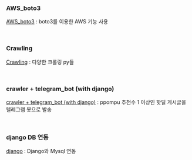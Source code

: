 ### AWS_boto3
[AWS_boto3](https://github.com/ceool/Python/tree/master/AWS_boto3) : boto3를 이용한 AWS 기능 사용

<br>

### Crawling
[Crawling](https://github.com/ceool/Python/tree/master/Crawling) : 다양한 크롤링 py들

<br>

### crawler + telegram_bot (with django)
[crawler + telegram_bot (with django)](https://github.com/ceool/Python/tree/master/crawler%20%2B%20telegram_bot%20(with%20django)) : ppompu 추천수 1 이상인 핫딜 게시글을 텔레그램 봇으로 발송

<br>

### django DB 연동
[django](https://github.com/ceool/Python/tree/master/django) : Django와 Mysql 연동

<br>
 
